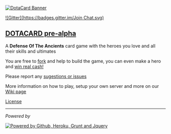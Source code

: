 [1]: http://dotacard.herokuapp.com

[2]: https://github.com/rafaelcastrocouto/dotacard/fork

[3]: https://github.com/rafaelcastrocouto/dotacard/archive/gh-pages.zip

[4]: https://github.com/rafaelcastrocouto/dotacard/issues

[5]: https://github.com/rafaelcastrocouto/dotacard/wiki/Dotacard-Wiki
 
[6]: https://gitter.im/rafaelcastrocouto/dotacard?utm_source=badge&utm_medium=badge&utm_campaign=pr-badge&utm_content=badge

[7]: https://github.com/rafaelcastrocouto/dotacard/issues/9


[![DotaCard Banner](http://rafaelcastrocouto.github.io/dotacard/client/img/banner.jpg)][1]

[![Gitter](https://badges.gitter.im/Join Chat.svg)][6]

[<h2>DOTACARD pre-alpha</h2>][1]


A **Defense Of The Ancients** card game with the heroes you love and all their skills and ultimates

You are free to [fork][2] and help to build the game, you can even make a hero and [win real cash!][7]

Please report any [sugestions or issues][4]

More information on how to play, setup your own server and more on our [Wiki page][5]


[License](https://raw.githubusercontent.com/rafaelcastrocouto/dotacard/gh-pages/LICENSE)


---


_Powered by_

[![Powered by Github, Heroku, Grunt and Jquery](http://rafaelcastrocouto.github.io/dotacard/client/img/banner-poweredby.jpg)][1]
